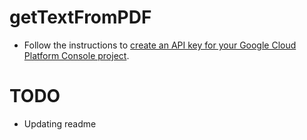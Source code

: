 # getTextFromPDF

* Follow the instructions to [create an API key for your Google Cloud Platform Console project](https://cloud.google.com/docs/authentication/api-keys?hl=en&visit_id=637041675143852478-2650406322&rd=1#creating_an_api_key).

# TODO
* Updating readme
